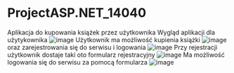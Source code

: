 # ProjectASP.NET_14040
Aplikacja do kupowania książek przez użytkownika
Wygląd aplikacji dla  użytykownika 
![image](https://user-images.githubusercontent.com/101001363/213000823-ba49d3df-f4dd-4a51-8b7c-752d9bfeca0f.png)
Użytkownik  ma możliwość kupienia książki 
![image](https://user-images.githubusercontent.com/101001363/213001013-039b8ef2-0cb6-4387-8eb7-d8ac2d09ac8d.png)
oraz zarejestrowania się do serwisu i logowania 
![image](https://user-images.githubusercontent.com/101001363/213001130-d5252797-00a9-4edc-86f3-19774698b82e.png)
Przy rejestracji użytkownik dostaje taki oto formularz rejestracyjny 
![image](https://user-images.githubusercontent.com/101001363/213001225-bf2185aa-37fa-4107-b4b4-06766638eb26.png)
Ma możliwość logowania się do serwisu za pomocą formularza
![image](https://user-images.githubusercontent.com/101001363/213001361-50f59d57-1866-4577-885d-e179aa3ea343.png)

